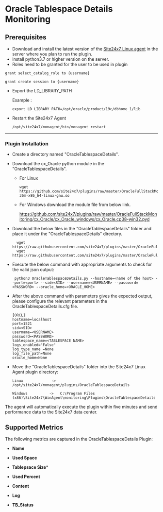 # Oracle Tablespace Details Monitoring


                                                                                              
## Prerequisites

- Download and install the latest version of the [Site24x7 Linux agent](https://www.site24x7.com/app/client#/admin/inventory/add-monitor) in the server where you plan to run the plugin. 
- Install python3.7 or higher version on the server.
- Roles need to be granted for the user to be used in plugin

```
grant select_catalog_role to {username}
```
```
grant create session to {username}
```
 - Export the LD_LIBRARY_PATH
   
   	Example :
	```
 	export LD_LIBRARY_PATH=/opt/oracle/product/19c/dbhome_1/lib
 	```
 - Restart the Site24x7 Agent
	```
 	/opt/site24x7/monagent/bin/monagent restart
 	```
---

### Plugin Installation  

- Create a directory named "OracleTablespaceDetails".
- Download the cx_Oracle python module in the "OracleTablespaceDetails".
	- For Linux 	
		```
		wget https://github.com/site24x7/plugins/raw/master/OracleFullStackMonitoring/cx_Oracle/cx_Oracle_linux/cx_Oracle.cpython-36m-x86_64-linux-gnu.so
		```
	- For Windows download the module file from below link.
	
		https://github.com/site24x7/plugins/raw/master/OracleFullStackMonitoring/cx_Oracle/cx_Oracle_windows/cx_Oracle.cp38-win32.pyd
	
- Download the below files in the "OracleTablespaceDetails" folder and place it under the "OracleTablespaceDetails" directory.

		wget https://raw.githubusercontent.com/site24x7/plugins/master/OracleFullStackMonitoring/OracleTablespaceDetails/OracleTablespaceDetails.py
		wget https://raw.githubusercontent.com/site24x7/plugins/master/OracleFullStackMonitoring/OracleTablespaceDetails/OracleTablespaceDetails.cfg

- Execute the below command with appropriate arguments to check for the valid json output:
	```
	 python3 OracleTablespaceDetails.py --hostname=<name of the host> --port=<port> --sid=<SID> --username=<USERNAME> --password=<PASSWORD> --oracle_home=<ORACLE_HOME>
	 ```
- After the above command with parameters gives the expected output, please configure the relevant parameters in the OracleTablespaceDetails.cfg file.

	```
    [ORCL]
    hostname=localhost
    port=1521
    sid=<SID>
    username=<USERNAME>
    password=<PASSWORD>
    tablespace_name=<TABLESPACE NAME>
    logs_enabled="False"
    log_type_name =None
    log_file_path=None
    oracle_home=None

	```	
- Move the "OracleTablespaceDetails" folder into the Site24x7 Linux Agent plugin directory: 
	```
	Linux             ->   /opt/site24x7/monagent/plugins/OracleTablespaceDetails
	```
	```
	Windows          ->   C:\Program Files (x86)\Site24x7\WinAgent\monitoring\Plugins\OracleTablespaceDetails
	```

The agent will automatically execute the plugin within five minutes and send performance data to the Site24x7 data center.





## Supported Metrics
The following metrics are captured in the OracleTablespaceDetails Plugin:

- **Name**

- **Used Space**

- **Tablepsace Size***

- **Used Percent**

- **Content**

- **Log**

- **TB_Status**


